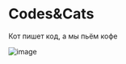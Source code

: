 # Codes&Cats
 Кот пишет код, а мы пьём кофе
 
 ![image](https://user-images.githubusercontent.com/48183867/204154695-ef1647c8-ab76-437b-9c11-01f03546661b.png)

